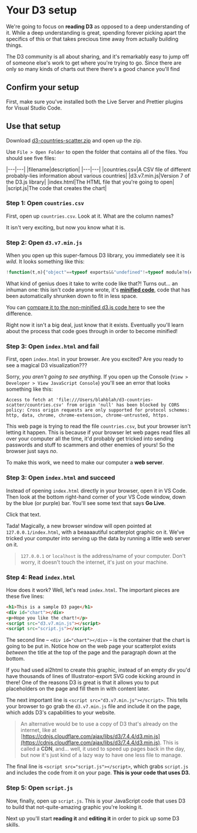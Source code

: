 # Your D3 setup

We're going to focus on **reading D3** as opposed to a deep understanding of it. While a deep understanding is great, spending forever picking apart the specifics of this or that takes precious time away from actually building things.

The D3 community is all about sharing, and it's remarkably easy to jump off of someone else's work to get where you're trying to go. Since there are only so many kinds of charts out there there's a good chance you'll find 

## Confirm your setup

First, make sure you've installed both the Live Server and Prettier plugins for Visual Studio Code.

## Use that setup

Download [d3-countries-scatter.zip](d3-countries-scatter.zip) and open up the zip.

Use `File > Open Folder` to open the folder that contains all of the files. You should see five files:

|---|---|
|filename|description|
|---|---|
|countries.csv|A CSV file of different probably-lies information about various countries|
|d3.v7.min.js|Version 7 of the D3.js library|
|index.html|The HTML file that you're going to open|
|script.js|The code that creates the chart|

### Step 1: Open `countries.csv`

First, open up `countries.csv`. Look at it. What are the column names?

It isn't very exciting, but now you know what it is.

### Step 2: Open `d3.v7.min.js`

When you open up this super-famous D3 library, you immediately see it is *wild*. It looks something like this:

```js
!function(t,n){"object"==typeof exports&&"undefined"!=typeof module?n(exports):"function"==typeof define&&define.amd?define(["exports"],n):n((t="undefined"!=typeof globalThis?globalThis:t||self).d3=t.d3||{})}(this,(function(t){"use strict";function n(t,n){return null==t||null==n?NaN:t<n?-1:t>n?1:
```

What kind of genius does it take to write code like that?! Turns out... an inhuman one: this isn't code anyone wrote, it's [**minified code**](https://en.wikipedia.org/wiki/Minification_\(programming\)), code that has been automatically shrunken down to fit in less space.

You can [compare it to the non-minified d3.js code here](https://cdnjs.cloudflare.com/ajax/libs/d3/7.4.4/d3.js) to see the difference.

Right now it isn't a big deal, just know that it exists. Eventually you'll learn about the process that code goes through in order to become minified!

### Step 3: Open `index.html` and fail

First, open `index.html` in your browser. Are you excited? Are you ready to see a magical D3 visualization???

Sorry, *you aren't going to see anything*. If you open up the Console (`View > Developer > View JavaScript Console`) you'll see an error that looks something like this:

```
Access to fetch at 'file:///Users/blahblah/d3-countries-scatter/countries.csv' from origin 'null' has been blocked by CORS policy: Cross origin requests are only supported for protocol schemes: http, data, chrome, chrome-extension, chrome-untrusted, https.
```

This web page is trying to read the file `countries.csv`, but your browser isn't letting it happen. This is because if your browser let web pages read files all over your computer all the time, it'd probably get tricked into sending passwords and stuff to scammers and other enemies of yours! So the browser just says *no*.

To make this work, we need to make our computer a **web server**.

### Step 3: Open `index.html` and succeed

Instead of opening `index.html` directly in your browser, open it in VS Code. Then look at the bottom right-hand corner of your VS Code window, down by the blue (or purple) bar. You'll see some text that says **Go Live**. 

Click that text.

Tada! Magically, a new browser window will open pointed at `127.0.0.1/index.html`, with a beaaaautiful scatterplot graphic on it. We've tricked your computer into serving up the data by running a little web server on it.

> `127.0.0.1` or `localhost` is the address/name of your computer. Don't worry, it doesn't touch the internet, it's just on your machine.

### Step 4: Read `index.html`

How does it work? Well, let's read `index.html`. The important pieces are these five lines:

```html
<h1>This is a sample D3 page</h1>
<div id="chart"></div>
<p>Hope you like the chart!</p>
<script src="d3.v7.min.js"></script>
<script src="script.js"></script>
```

The second line – `<div id="chart"></div>` – is the container that the chart is going to be put in. Notice how on the web page your scatterplot exists *between* the title at the top of the page and the paragraph down at the bottom.

If you had used ai2html to create this graphic, instead of an empty div you'd have thousands of lines of Illustrator-export SVG code kicking around in there! One of the reasons D3 is great is that it allows you to put placeholders on the page and fill them in with content later.

The next important line is `<script src="d3.v7.min.js"></script>`. This tells your browser to go grab the `d3.v7.min.js` file and include it on the page, which adds D3's capabilities to your website.

> An alternative would be to use a copy of D3 that's already on the internet, like at [https://cdnjs.cloudflare.com/ajax/libs/d3/7.4.4/d3.min.js](https://cdnjs.cloudflare.com/ajax/libs/d3/7.4.4/d3.min.js). This is called a **CDN**, and... well, it used to speed up pages back in the day, but now it's just kind of a lazy way to have one less file to manage.
 
 The final line is `<script src="script.js"></script>`, which grabs `script.js` and includes the code from it on your page. **This is your code that uses D3.**

### Step 5: Open `script.js`

Now, finally, open up `script.js`. This is your JavaScript code that uses D3 to build that not-quite-amazing graphic you're looking it.

Next up you'll start **reading it** and **editing it** in order to pick up some D3 skills.

